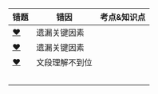 







| 错题                                                         | 错因           | 考点&知识点 |
| ------------------------------------------------------------ | -------------- | ----------- |
| [❤](http://v.huatu.com/tiku/searchquestion?keyword=代币管理制&isRecommend=0&isHistory=0) | 遗漏关键因素   |             |
| [❤](http://v.huatu.com/tiku/searchquestion?keyword=虚拟人力资源管理&isRecommend=0&isHistory=0) | 遗漏关键因素   |             |
| [❤](http://v.huatu.com/tiku/searchquestion?keyword=积极权利&isRecommend=0&isHistory=0) | 文段理解不到位 |             |
|                                                              |                |             |
|                                                              |                |             |
|                                                              |                |             |
|                                                              |                |             |
|                                                              |                |             |

